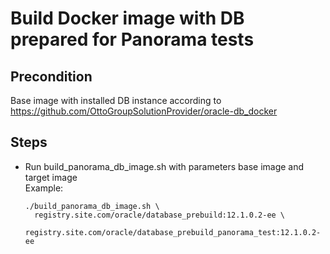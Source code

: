 # Build Docker image with DB prepared for Panorama tests

## Precondition
Base image with installed DB instance according to https://github.com/OttoGroupSolutionProvider/oracle-db_docker

## Steps
* Run build_panorama_db_image.sh with parameters base image and target image<br/>
Example:

      ./build_panorama_db_image.sh \
        registry.site.com/oracle/database_prebuild:12.1.0.2-ee \
        registry.site.com/oracle/database_prebuild_panorama_test:12.1.0.2-ee


